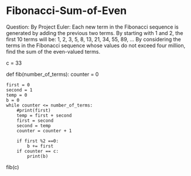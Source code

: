 # Fibonacci-Sum-of-Even
Question: By Project Euler:
Each new term in the Fibonacci sequence is generated by adding the previous two terms. By starting with 1 and 2, the first 10 terms will be:
1, 2, 3, 5, 8, 13, 21, 34, 55, 89, ...
By considering the terms in the Fibonacci sequence whose values do not exceed four million, find the sum of the even-valued terms.


c = 33

def fib(number_of_terms):
    counter = 0

    first = 0
    second = 1
    temp = 0
    b = 0
    while counter <= number_of_terms:
        #print(first)
        temp = first + second
        first = second
        second = temp
        counter = counter + 1

        if first %2 ==0:
            b += first
        if counter == c:
            print(b)


fib(c)
